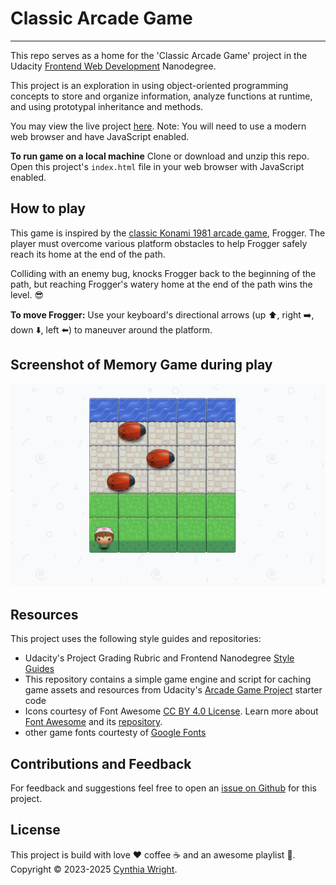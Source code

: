 
# Classic Arcade Game
--------

This repo serves as a home for the 'Classic Arcade Game' project in the Udacity [Frontend Web Development](https://www.udacity.com/course/front-end-web-developer-nanodegree--nd001) Nanodegree.

This project is an exploration in using object-oriented programming concepts to store and organize information, analyze functions at runtime, and using prototypal inheritance and methods.

You may view the live project [here](https://cynsdaemon.github.io/classic-arcade-game/). Note: You will need to use a modern web browser and have JavaScript enabled.

**To run game on a local machine** Clone or download and unzip this repo. Open this project's ```index.html``` file in your web browser with JavaScript enabled.

How to play
--------
This game is inspired by the [classic Konami 1981 arcade game](https://en.wikipedia.org/wiki/Frogger), Frogger. The player must overcome various platform obstacles to help Frogger safely reach its home at the end of the path.

Colliding with an enemy bug, knocks Frogger back to the beginning of the path, but reaching Frogger's watery home at the end of the path wins the level. :sunglasses:

**To move Frogger:** Use your keyboard's directional arrows (up :arrow_up:, right :arrow_right:, down :arrow_down:, left :arrow_left:) to maneuver around the platform.

Screenshot of Memory Game during play
--------

![](images/screenshot-classic-arcade-game-play.png)

Resources
--------

This project uses the following style guides and repositories:

- Udacity's Project Grading Rubric and Frontend Nanodegree [Style Guides](https://github.com/udacity/frontend-nanodegree-styleguide)
- This repository contains a simple game engine and script for caching game assets and resources from Udacity's [Arcade Game Project](https://github.com/udacity/frontend-nanodegree-arcade-game) starter code
- Icons courtesy of Font Awesome [CC BY 4.0 License](https://fontawesome.com/license). Learn more about [Font Awesome](https://fontawesome.com/) and its [repository](https://github.com/FortAwesome/Font-Awesome).
- other game fonts courtesty of [Google Fonts](https://fonts.google.com/)

Contributions and Feedback
--------

For feedback and suggestions feel free to open an [issue on Github](https://github.com/cynsdaemon/classic-arcade-game/issues) for this project.


License
--------

This project is build with love :heart: coffee :coffee: and an awesome playlist :musical_note:. Copyright &copy; 2023-2025 [Cynthia Wright](https://heycynwrites.com).

